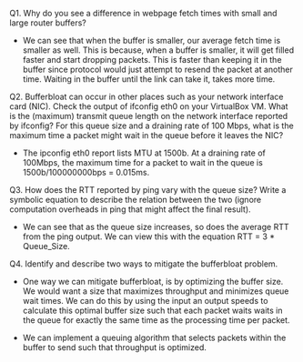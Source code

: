 Q1. Why do you see a difference in webpage fetch times with small and large router buffers?

- We can see that when the buffer is smaller, our average fetch time is smaller as well. This is because, when a buffer is smaller, it will get filled faster and start dropping packets. This is faster than keeping it in the buffer since protocol would just attempt to resend the packet at another time. Waiting in the buffer until the link can take it, takes more time.

Q2. Bufferbloat can occur in other places such as your network interface card (NIC). Check the output of ifconfig eth0 on your VirtualBox VM. What is the (maximum) transmit queue length on the network interface reported by ifconfig? For this queue size and a draining rate of 100 Mbps, what is the maximum time a packet might wait in the queue before it leaves the NIC?

- The ipconfig eth0 report lists MTU at 1500b. At a draining rate of 100Mbps, the maximum time for a packet to wait in the queue is 1500b/100000000bps = 0.015ms.

Q3. How does the RTT reported by ping vary with the queue size? Write a symbolic equation to describe the relation between the two (ignore computation overheads in ping that might affect the final result).

- We can see that as the queue size increases, so does the average RTT from the ping output.  We can view this with the equation RTT = 3 * Queue_Size.

Q4. Identify and describe two ways to mitigate the bufferbloat problem.

-  One way we can mitigate bufferbloat, is by optimizing the buffer size. We would want a size that maximizes throughput and minimizes queue wait times. We can do this by using the input an output speeds to calculate this optimal buffer size such that each packet waits waits in the queue for exactly the same time as the processing time per packet.

- We can implement a queuing algorithm that selects packets within the buffer to send such that throughput is optimized. 
